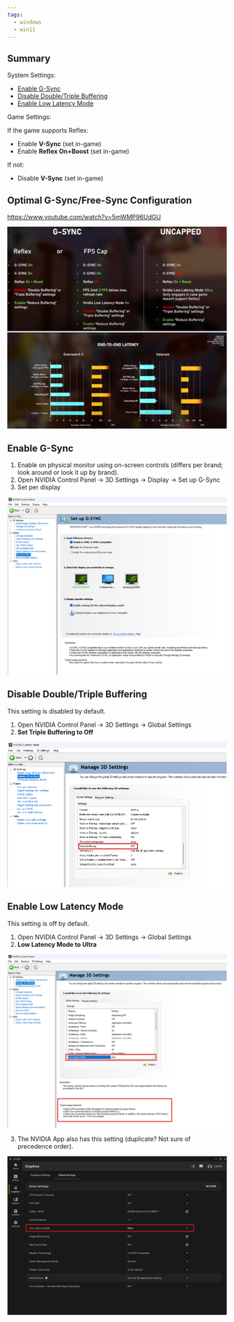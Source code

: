 ```yaml
---
tags:
  - windows
  - win11
---
```

## Summary

System Settings:

- [Enable G-Sync](#enable%20g-sync)
- [Disable Double/Triple Buffering](#disable%20double/triple%20buffering)
- [Enable Low Latency Mode](#enable%20low%20latency%20mode)

Game Settings:

If the game supports Reflex:

- Enable **V-Sync** (set in-game)
- Enable **Reflex On+Boost** (set in-game)

If not:

- Disable **V-Sync** (set in-game)

## Optimal G-Sync/Free-Sync Configuration

https://www.youtube.com/watch?v=5mWMP96UdGU

![](files/gsync-summary.png)
![](files/gsync-summary-latency-compare.png)

## Enable G-Sync

1. Enable on physical monitor using on-screen controls (differs per brand; look around or look it up by brand).
2. Open NVIDIA Control Panel -> 3D Settings -> Display -> Set up G-Sync
3. Set per display

![](files/gsync-enable-nvidia-control.png)

## Disable Double/Triple Buffering

This setting is disabled by default.

1. Open NVIDIA Control Panel -> 3D Settings -> Global Settings
2. **Set Triple Buffering to Off**

![](files/gsync-disable-buffering.png)

## Enable Low Latency Mode 

This setting is off by default.

1. Open NVIDIA Control Panel -> 3D Settings -> Global Settings
2. **Low Latency Mode to Ultra**

![](files/gsync-low-latency-nvidia-control.png)

3. The NVIDIA App also has this setting (duplicate? Not sure of precedence order).

![](files/gsync-low-latency-nvidia-app.png)